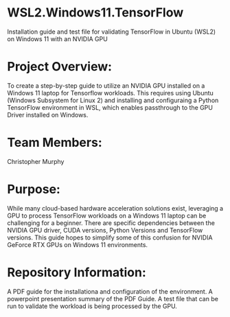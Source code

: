 # WSL2.Windows11.TensorFlow
Installation guide and test file for validating TensorFlow in Ubuntu (WSL2) on Windows 11 with an NVIDIA GPU

# Project Overview:
To create a step-by-step guide to utilize an NVIDIA GPU installed on a Windows 11 laptop for Tensorflow workloads.  This requires using Ubuntu (Windows Subsystem for Linux 2) and installing and configuraing a Python TensorFlow environment in WSL, which enables passthrough to the GPU Driver installed on Windows. 

# Team Members:
Christopher Murphy

# Purpose:
While many cloud-based hardware acceleration solutions exist, leveraging a GPU to process TensorFlow workloads on a Windows 11 laptop can be challenging for a beginner.  There are specific dependencies between the NVIDIA GPU driver, CUDA versions, Python Versions and TensorFlow versions.  This guide hopes to simplify some of this confusion for NVIDIA GeForce RTX GPUs on Windows 11 environments.   

# Repository Information:
A PDF guide for the installationa and configuration of the environment.
A powerpoint presentation summary of the PDF Guide.
A test file that can be run to validate the workload is being processed by the GPU.
